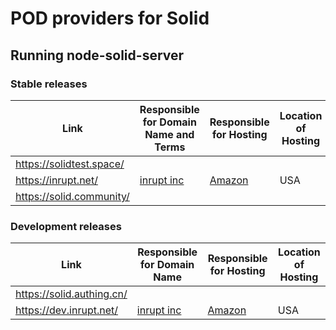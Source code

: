 # POD providers for Solid

## Running node-solid-server

### Stable releases

Link|Responsible for Domain Name and Terms|Responsible for Hosting|Location of Hosting|
|---|-------------------------------------|-----------------------|-------------------|
|https://solidtest.space/|||
|https://inrupt.net/|[inrupt inc](https://inrupt.com/terms-of-service)|[Amazon](https://aws.amazon.com)| USA|
|https://solid.community/|||

### Development releases 

Link|Responsible for Domain Name|Responsible for Hosting|Location of Hosting|
|---|---------------------------|-----------------------|-------------------|
|https://solid.authing.cn/|||
|https://dev.inrupt.net/|[inrupt inc](https://inrupt.com/terms-of-service)|[Amazon](https://aws.amazon.com)| USA|
